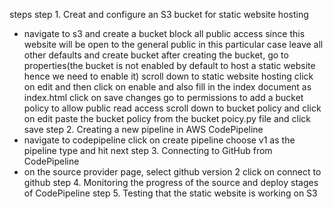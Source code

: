 steps
step 1.  Creat and configure an S3 bucket for static website hosting
- navigate to s3 and create a bucket
block all public access since this website will be open to the general public in this particular case
leave all other defaults and create bucket
after creating the bucket, go to properties(the bucket is not enabled by default to host a static website hence we need to enable it)
scroll down to static website hosting 
click on edit and then click on enable and also fill in the index document as index.html
click on save changes
go to permissions to add a bucket policy to allow public read access
scroll down to bucket policy and click on edit
paste the bucket policy from the bucket poicy.py file and click save
step 2. Creating a new pipeline in AWS CodePipeline
- navigate to codepipeline
click on create pipeline
choose v1 as the pipeline type and hit next
step 3. Connecting to GitHub from CodePipeline
- on the source provider page, select github version 2
click on connect to github
step 4. Monitoring the progress of the source and deploy stages of CodePipeline
step 5. Testing that the static website is working on S3